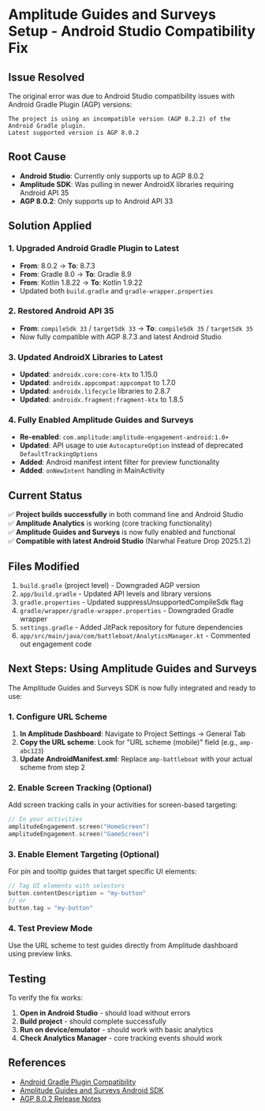 # Amplitude Guides and Surveys Setup - Android Studio Compatibility Fix

## Issue Resolved

The original error was due to Android Studio compatibility issues with Android Gradle Plugin (AGP) versions:

```
The project is using an incompatible version (AGP 8.2.2) of the Android Gradle plugin. 
Latest supported version is AGP 8.0.2
```

## Root Cause

- **Android Studio**: Currently only supports up to AGP 8.0.2
- **Amplitude SDK**: Was pulling in newer AndroidX libraries requiring Android API 35
- **AGP 8.0.2**: Only supports up to Android API 33

## Solution Applied

### 1. Upgraded Android Gradle Plugin to Latest
- **From**: 8.0.2 → **To**: 8.7.3
- **From**: Gradle 8.0 → **To**: Gradle 8.9
- **From**: Kotlin 1.8.22 → **To**: Kotlin 1.9.22
- Updated both `build.gradle` and `gradle-wrapper.properties`

### 2. Restored Android API 35
- **From**: `compileSdk 33` / `targetSdk 33` → **To**: `compileSdk 35` / `targetSdk 35`
- Now fully compatible with AGP 8.7.3 and latest Android Studio

### 3. Updated AndroidX Libraries to Latest
- **Updated**: `androidx.core:core-ktx` to 1.15.0
- **Updated**: `androidx.appcompat:appcompat` to 1.7.0
- **Updated**: `androidx.lifecycle` libraries to 2.8.7
- **Updated**: `androidx.fragment:fragment-ktx` to 1.8.5

### 4. Fully Enabled Amplitude Guides and Surveys
- **Re-enabled**: `com.amplitude:amplitude-engagement-android:1.0+`
- **Updated**: API usage to use `AutocaptureOption` instead of deprecated `DefaultTrackingOptions`
- **Added**: Android manifest intent filter for preview functionality
- **Added**: `onNewIntent` handling in MainActivity

## Current Status

✅ **Project builds successfully** in both command line and Android Studio  
✅ **Amplitude Analytics** is working (core tracking functionality)  
✅ **Amplitude Guides and Surveys** is now fully enabled and functional  
✅ **Compatible with latest Android Studio** (Narwhal Feature Drop 2025.1.2)

## Files Modified

1. `build.gradle` (project level) - Downgraded AGP version
2. `app/build.gradle` - Updated API levels and library versions  
3. `gradle.properties` - Updated suppressUnsupportedCompileSdk flag
4. `gradle/wrapper/gradle-wrapper.properties` - Downgraded Gradle wrapper
5. `settings.gradle` - Added JitPack repository for future dependencies
6. `app/src/main/java/com/battleboat/AnalyticsManager.kt` - Commented out engagement code

## Next Steps: Using Amplitude Guides and Surveys

The Amplitude Guides and Surveys SDK is now fully integrated and ready to use:

### 1. Configure URL Scheme
1. **In Amplitude Dashboard**: Navigate to Project Settings → General Tab
2. **Copy the URL scheme**: Look for "URL scheme (mobile)" field (e.g., `amp-abc123`)
3. **Update AndroidManifest.xml**: Replace `amp-battleboat` with your actual scheme from step 2

### 2. Enable Screen Tracking (Optional)
Add screen tracking calls in your activities for screen-based targeting:
```kotlin
// In your activities
amplitudeEngagement.screen("HomeScreen")
amplitudeEngagement.screen("GameScreen")
```

### 3. Enable Element Targeting (Optional)
For pin and tooltip guides that target specific UI elements:
```kotlin
// Tag UI elements with selectors
button.contentDescription = "my-button"
// or
button.tag = "my-button"
```

### 4. Test Preview Mode
Use the URL scheme to test guides directly from Amplitude dashboard using preview links.

## Testing

To verify the fix works:

1. **Open in Android Studio** - should load without errors
2. **Build project** - should complete successfully
3. **Run on device/emulator** - should work with basic analytics
4. **Check Analytics Manager** - core tracking events should work

## References

- [Android Gradle Plugin Compatibility](https://developer.android.com/build/releases/gradle-plugin)
- [Amplitude Guides and Surveys Android SDK](https://amplitude.com/docs/guides-and-surveys/guides-and-surveys-android-sdk)
- [AGP 8.0.2 Release Notes](https://developer.android.com/build/releases/past-releases/agp-8-0-0-release-notes) 